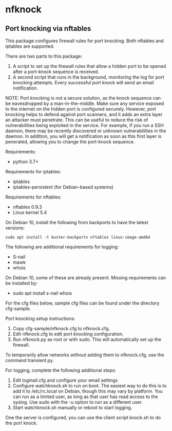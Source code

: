 # nfknock
Port knocking via nftables
-------------

This package configures firewall rules for port knocking. Both nftables and
iptables are supported.

There are two parts to this package:
1. A script to set up the firewall rules that allow a hidden port to be opened
   after a port-knock sequence is received.
2. A second script that runs in the background, monitoring the log for port
   knocking attempts. Every successful port knock will send an email
   notification.

NOTE: Port knocking is not a secure solution, as the knock sequence can be
eavesdropped by a man-in-the-middle. Make sure any service exposed to the
internet on the hidden port is configured securely. However, port knocking
helps to defend against port scanners, and it adds an extra layer an attacker
must penetrate. This can be useful to reduce the risk of vulnerabilities being
exploited in the service. For example, if you run a SSH daemon, there may be
recently discovered or unknown vulnerabilities in the daemon. In addition, you
will get a notification as soon as this first layer is penerated, allowing you
to change the port-knock sequence.

Requirements:
- python 3.7+

Requirements for iptables:
- iptables
- iptables-persistent (for Debian-based systems)

Requirements for nftables:
- nftables 0.9.3
- Linux kernel 5.4

On Debian 10, install the following from backports to have the latest versions:

`sudo apt install -t buster-backports nftables linux-image-amd64`

The following are additional requirements for logging:
- S-nail
- mawk
- whois

On Debian 10, some of these are already present. Missing requirements can be installed by:
- sudo apt install s-nail whois

For the cfg files below, sample cfg files can be found under the directory cfg-sample.

Port knocking setup instructions:
1. Copy cfg-sample/nfknock.cfg to nfknock.cfg.
2. Edit nfknock.cfg to edit port knocking configuration.
3. Run nfknock.py as root or with sudo. This will automatically set up the firewall.

To temporarily allow networks without adding them to nfknock.cfg, use the command transient.py.

For logging, complete the following additional steps:
1. Edit logmail.cfg and configure your email settings
2. Configure watchknock.sh to run on boot. The easiest way to do this is to
   add it to /etc/rc.local on Debian, though this may vary by platform. You
   can run as a limited user, as long as that user has read access to the
   syslog. Use sudo with the -u option to run as a different user.
3. Start watchknock.sh manually or reboot to start logging.

One the server is configured, you can use the client script knock.sh to do the
port knock.

